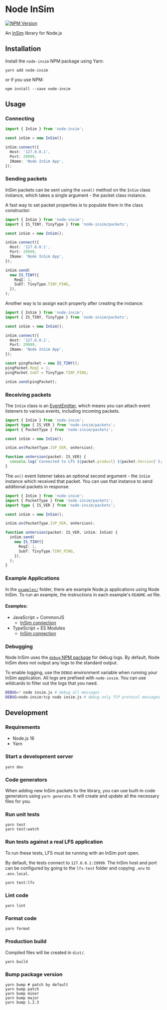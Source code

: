 # Node InSim

[![NPM Version](https://img.shields.io/npm/v/node-insim?style=flat-square)](https://www.npmjs.com/package/node-insim)

An [InSim](https://en.lfsmanual.net/wiki/InSim.txt) library for Node.js

## Installation

Install the `node-insim` NPM package using Yarn:

```shell
yarn add node-insim
```

or if you use NPM:

```shell
npm install --save node-insim
```

## Usage

### Connecting

```ts
import { InSim } from 'node-insim';

const inSim = new InSim();

inSim.connect({
  Host: '127.0.0.1',
  Port: 29999,
  IName: 'Node InSim App',
});
```

### Sending packets

InSim packets can be sent using the `send()` method on the `InSim` class instance, which takes a single argument - the packet class instance.

A fast way to set packet properties is to populate them in the class constructor:

```ts
import { InSim } from 'node-insim';
import { IS_TINY, TinyType } from 'node-insim/packets';

const inSim = new InSim();

inSim.connect({
  Host: '127.0.0.1',
  Port: 29999,
  IName: 'Node InSim App',
});

inSim.send(
  new IS_TINY({
    ReqI: 1,
    SubT: TinyType.TINY_PING,
  }),
);
```

Another way is to assign each property after creating the instance:

```ts
import { InSim } from 'node-insim';
import { IS_TINY, TinyType } from 'node-insim/packets';

const inSim = new InSim();

inSim.connect({
  Host: '127.0.0.1',
  Port: 29999,
  IName: 'Node InSim App',
});

const pingPacket = new IS_TINY();
pingPacket.ReqI = 1;
pingPacket.SubT = TinyType.TINY_PING;

inSim.send(pingPacket);
```

### Receiving packets

The `InSim` class is an [EventEmitter](https://nodejs.org/api/events.html#class-eventemitter), which means you can attach event listeners to various events, including incoming packets.

```ts
import { InSim } from 'node-insim';
import type { IS_VER } from 'node-insim/packets';
import { PacketType } from 'node-insim/packets';

const inSim = new InSim();

inSim.on(PacketType.ISP_VER, onVersion);

function onVersion(packet: IS_VER) {
  console.log(`Connected to LFS ${packet.product} ${packet.Version}`);
}
```

The `on()` event listener takes an optional second argument - the `InSim` instance which received that packet. You can use that instance to send additional packets in response.

```ts
import { InSim } from 'node-insim';
import { PacketType } from 'node-insim/packets';
import type { IS_VER } from 'node-insim/packets';

const inSim = new InSim();

inSim.on(PacketType.ISP_VER, onVersion);

function onVersion(packet: IS_VER, inSim: InSim) {
  inSim.send(
    new IS_TINY({
      ReqI: 1,
      SubT: TinyType.TINY_PING,
    }),
  );
}
```

### Example Applications

In the [`examples/`](./examples) 
folder, there are example Node.js applications using Node InSim. To run an example, the 
instructions 
in each example's `README.md` file.

#### Examples:

- JavaScript + CommonJS
    - [InSim connection](./examples/insim-connection-javascript-cjs)
- TypeScript + ES Modules
  - [InSim connection](./examples/insim-connection-typescript-esm)

### Debugging

Node InSim uses the [`debug` NPM package](https://github.com/debug-js/debug) for debug logs. By default, Node InSim does not output any logs to the standard output.

To enable logging, use the `DEBUG` environment variable when running your InSim application. All logs are prefixed with `node-insim`. You can use wildcards to filter out the logs that you need.

```sh
DEBUG=* node insim.js # debug all messages
DEBUG=node-insim:tcp node insim.js # debug only TCP protocol messages
```

## Development

### Requirements

- Node.js 16
- Yarn

### Start a development server

```shell
yarn dev
```

### Code generators

When adding new InSim packets to the library, you can use built-in code generators using `yarn generate`. It will create and update all the necessary files for you.

### Run unit tests

```shell
yarn test
yarn test:watch
```

### Run tests against a real LFS application

To run these tests, LFS must be running with an InSim port open.

By default, the tests connect to `127.0.0.1:29999`. The InSim host and port can be configured by going to the `lfs-test` folder and copying `.env` to `.env.local`.

```shell
yarn test:lfs
```

### Lint code

```shell
yarn lint
```

### Format code

```shell
yarn format
```

### Production build

Compiled files will be created in `dist/`.

```shell
yarn build
```

### Bump package version

```shell
yarn bump # patch by default
yarn bump patch
yarn bump minor
yarn bump major
yarn bump 1.2.3
```
